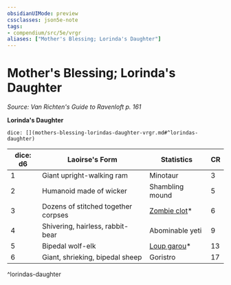 ```yaml
---
obsidianUIMode: preview
cssclasses: json5e-note
tags:
- compendium/src/5e/vrgr
aliases: ["Mother's Blessing; Lorinda's Daughter"]
---
```

# Mother's Blessing; Lorinda's Daughter
*Source: Van Richten's Guide to Ravenloft p. 161* 

**Lorinda's Daughter**

`dice: [](mothers-blessing-lorindas-daughter-vrgr.md#^lorindas-daughter)`

| dice: d6 | Laoirse's Form | Statistics | CR |
|----------|----------------|------------|----|
| 1 | Giant upright-walking ram | Minotaur | 3 |
| 2 | Humanoid made of wicker | Shambling mound | 5 |
| 3 | Dozens of stitched together corpses | [Zombie clot](compendium/bestiary/undead/zombie-clot-vrgr.md)* | 6 |
| 4 | Shivering, hairless, rabbit-bear | Abominable yeti | 9 |
| 5 | Bipedal wolf-elk | [Loup garou](compendium/bestiary/monstrosity/loup-garou-vrgr.md)* | 13 |
| 6 | Giant, shrieking, bipedal sheep | Goristro | 17 |
^lorindas-daughter